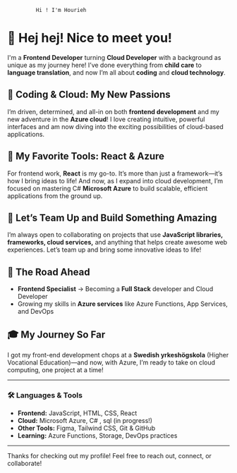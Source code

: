              Hi ! I'm Hourieh


# 👋 Hej hej! Nice to meet you! 

I'm a **Frontend Developer** turning **Cloud Developer** with a background as unique as my journey here! I’ve done everything from **child care** to **language translation**, and now I’m all about **coding** and **cloud technology**.

## 🤩 Coding & Cloud: My New Passions
I’m driven, determined, and all-in on both **frontend development** and my new adventure in the **Azure cloud**! I love creating intuitive, powerful interfaces and am now diving into the exciting possibilities of cloud-based applications.

## 💙 My Favorite Tools: React & Azure
For frontend work, **React** is my go-to. It’s more than just a framework—it’s how I bring ideas to life! And now, as I expand into cloud development, I’m focused on mastering C# **Microsoft Azure** to build scalable, efficient applications from the ground up.

## 🤝 Let’s Team Up and Build Something Amazing
I’m always open to collaborating on projects that use **JavaScript libraries, frameworks, cloud services,** and anything that helps create awesome web experiences. Let’s team up and bring some innovative ideas to life!

## 🎯 The Road Ahead
- **Frontend Specialist** → Becoming a **Full Stack** developer and Cloud Developer
- Growing my skills in **Azure services** like Azure Functions, App Services, and DevOps

## 🎓 My Journey So Far
I got my front-end development chops at a **Swedish yrkeshögskola** (Higher Vocational Education)—and now, with Azure, I’m ready to take on cloud computing, one project at a time!

---

### 🛠️ Languages & Tools

- **Frontend:** JavaScript, HTML, CSS, React
- **Cloud:** Microsoft Azure, C# , sql (in progress!)
- **Other Tools:** Figma, Tailwind CSS, Git & GitHub
- **Learning:** Azure Functions, Storage, DevOps practices
  

---

Thanks for checking out my profile! Feel free to reach out, connect, or collaborate!
